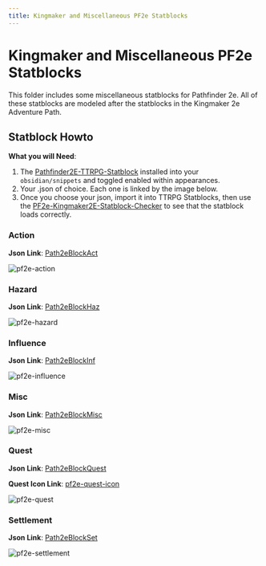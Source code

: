 ```yaml
---
title: Kingmaker and Miscellaneous PF2e Statblocks
---
```


# Kingmaker and Miscellaneous PF2e Statblocks

This folder includes some miscellaneous statblocks for Pathfinder 2e. All of these statblocks are modeled after the statblocks in the Kingmaker 2e Adventure Path.


## Statblock Howto

**What you will Need**:

1. The [Pathfinder2E-TTRPG-Statblock](../Bestiary_Layouts/_attachments/Pathfinder2E-TTRPG-Statblock.css) installed into your `obsidian/snippets` and toggled enabled within appearances.
2. Your .json of choice. Each one is linked by the image below.
3. Once you choose your json, import it into TTRPG Statblocks, then use the [PF2e-Kingmaker2E-Statblock-Checker](PF2e-Kingmaker2E-Statblock-Checker.md) to see that the statblock loads correctly.

### Action

**Json Link**: [Path2eBlockAct](_attachments/Path2eBlockAct.json)

![pf2e-action](_attachments/pf2e-action.png)

### Hazard

**Json Link**: [Path2eBlockHaz](_attachments/Path2eBlockHaz.json)

![pf2e-hazard](_attachments/pf2e-hazard.png)

### Influence

**Json Link**: [Path2eBlockInf](_attachments/Path2eBlockInf.json)

![pf2e-influence](_attachments/pf2e-influence.png)

### Misc

**Json Link**: [Path2eBlockMisc](_attachments/Path2eBlockMisc.json)

![pf2e-misc](_attachments/pf2e-misc.png)

### Quest

**Json Link**: [Path2eBlockQuest](_attachments/Path2eBlockQuest.json)

**Quest Icon Link**: [pf2e-quest-icon](_attachments/pf2e-quest-icon.png)

![pf2e-quest](_attachments/pf2e-quest.png)

### Settlement

**Json Link**: [Path2eBlockSet](_attachments/Path2eBlockSet.json)

![pf2e-settlement](_attachments/pf2e-settlement.png)
